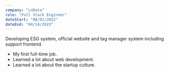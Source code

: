 ```yaml
---
company: "LnData"
role: "Full Stack Engineer"
dateStart: "08/01/2022"
dateEnd: "04/14/2023"
---
```


Developing ESG system, official website and tag manager system including support frontend.

- My first full-time job.
- Learned a lot about web development.
- Learned a lot about the startup culture.
